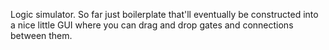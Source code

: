Logic simulator. So far just boilerplate that'll eventually be constructed
into a nice little GUI where you can drag and drop gates and connections
between them.
